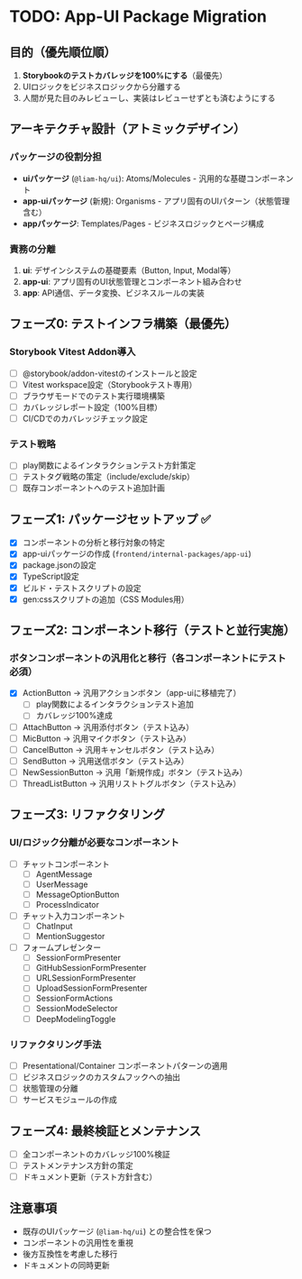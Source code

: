 # TODO: App-UI Package Migration

## 目的（優先順位順）
1. **Storybookのテストカバレッジを100%にする**（最優先）
2. UIロジックをビジネスロジックから分離する
3. 人間が見た目のみレビューし、実装はレビューせずとも済むようにする

## アーキテクチャ設計（アトミックデザイン）

### パッケージの役割分担
- **uiパッケージ** (`@liam-hq/ui`): Atoms/Molecules - 汎用的な基礎コンポーネント
- **app-uiパッケージ** (新規): Organisms - アプリ固有のUIパターン（状態管理含む）
- **appパッケージ**: Templates/Pages - ビジネスロジックとページ構成

### 責務の分離
1. **ui**: デザインシステムの基礎要素（Button, Input, Modal等）
2. **app-ui**: アプリ固有のUI状態管理とコンポーネント組み合わせ
3. **app**: API通信、データ変換、ビジネスルールの実装

## フェーズ0: テストインフラ構築（最優先）

### Storybook Vitest Addon導入
- [ ] @storybook/addon-vitestのインストールと設定
- [ ] Vitest workspace設定（Storybookテスト専用）
- [ ] ブラウザモードでのテスト実行環境構築
- [ ] カバレッジレポート設定（100%目標）
- [ ] CI/CDでのカバレッジチェック設定

### テスト戦略
- [ ] play関数によるインタラクションテスト方針策定
- [ ] テストタグ戦略の策定（include/exclude/skip）
- [ ] 既存コンポーネントへのテスト追加計画

## フェーズ1: パッケージセットアップ ✅
- [x] コンポーネントの分析と移行対象の特定
- [x] app-uiパッケージの作成 (`frontend/internal-packages/app-ui`)
- [x] package.jsonの設定
- [x] TypeScript設定
- [x] ビルド・テストスクリプトの設定
- [x] gen:cssスクリプトの追加（CSS Modules用）

## フェーズ2: コンポーネント移行（テストと並行実施）

### ボタンコンポーネントの汎用化と移行（各コンポーネントにテスト必須）
- [x] ActionButton → 汎用アクションボタン（app-uiに移植完了）
  - [ ] play関数によるインタラクションテスト追加
  - [ ] カバレッジ100%達成
- [ ] AttachButton → 汎用添付ボタン（テスト込み）
- [ ] MicButton → 汎用マイクボタン（テスト込み）
- [ ] CancelButton → 汎用キャンセルボタン（テスト込み）
- [ ] SendButton → 汎用送信ボタン（テスト込み）
- [ ] NewSessionButton → 汎用「新規作成」ボタン（テスト込み）
- [ ] ThreadListButton → 汎用リストトグルボタン（テスト込み）

## フェーズ3: リファクタリング

### UI/ロジック分離が必要なコンポーネント
- [ ] チャットコンポーネント
  - [ ] AgentMessage
  - [ ] UserMessage
  - [ ] MessageOptionButton
  - [ ] ProcessIndicator
- [ ] チャット入力コンポーネント
  - [ ] ChatInput
  - [ ] MentionSuggestor
- [ ] フォームプレゼンター
  - [ ] SessionFormPresenter
  - [ ] GitHubSessionFormPresenter
  - [ ] URLSessionFormPresenter
  - [ ] UploadSessionFormPresenter
  - [ ] SessionFormActions
  - [ ] SessionModeSelector
  - [ ] DeepModelingToggle

### リファクタリング手法
- [ ] Presentational/Container コンポーネントパターンの適用
- [ ] ビジネスロジックのカスタムフックへの抽出
- [ ] 状態管理の分離
- [ ] サービスモジュールの作成

## フェーズ4: 最終検証とメンテナンス
- [ ] 全コンポーネントのカバレッジ100%検証
- [ ] テストメンテナンス方針の策定
- [ ] ドキュメント更新（テスト方針含む）

## 注意事項
- 既存のUIパッケージ (`@liam-hq/ui`) との整合性を保つ
- コンポーネントの汎用性を重視
- 後方互換性を考慮した移行
- ドキュメントの同時更新